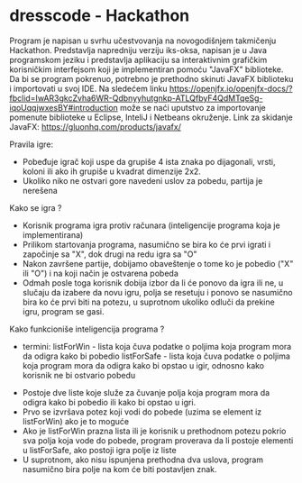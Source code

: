 # dresscode - Hackathon

Program je napisan u svrhu učestvovanja na novogodišnjem takmičenju Hackathon. Predstavlja napredniju verziju iks-oksa, napisan je u Java programskom jeziku i predstavlja       aplikaciju sa interaktivnim grafičkim korisničkim interfejsom koji je implementiran pomoću "JavaFX" biblioteke.
Da bi se program pokrenuo, potrebno je prethodno skinuti JavaFX biblioteku i importovati u svoj IDE. 
Na sledećem linku https://openjfx.io/openjfx-docs/?fbclid=IwAR3gkcZvha6WR-Qdbnyyhutgnkp-ATLQfbyF4QdMTqeSg-iqoUqqjwxesBY#introduction može se naći uputstvo za importovanje       pomenute biblioteke u Eclipse, InteliJ i Netbeans okruženje. 
Link za skidanje JavaFX: https://gluonhq.com/products/javafx/ 

Pravila igre:
  - Pobeđuje igrač koji uspe da grupiše 4 ista znaka po dijagonali, vrsti, koloni ili ako ih grupiše u kvadrat dimenzije 2x2.
  - Ukoliko niko ne ostvari gore navedeni uslov za pobedu, partija je nerešena
 
Kako se igra ?
  - Korisnik programa igra protiv računara (inteligencije programa koja je implementirana)
  - Prilikom startovanja programa, nasumično se bira ko će prvi igrati i započinje sa "X", dok drugi na redu igra sa "O"
  - Nakon završene partije, dobijamo obaveštenje o tome ko je pobedio ("X" ili "O") i na koji način je ostvarena pobeda
  - Odmah posle toga korisnik dobija izbor da li će ponovo da igra ili ne, u slučaju da izabere da novu igru, polja se resetuju i ponovo se nasumično bira ko će prvi biti na         potezu, u suprotnom ukoliko odluči da prekine igru, program se gasi.
  
 Kako funkcioniše inteligencija programa ?
  * termini: listForWin - lista koja čuva podatke o poljima koja program mora da odigra kako bi pobedio
             listForSafe - lista koja čuva podatke o poljima koja program mora da odigra kako bi opstao u igir, odnosno kako korisnik ne bi ostvario pobedu
  - Postoje dve liste koje služe za čuvanje polja koja program mora da odigra kako bi pobedio ili kako bi opstao u igri.
  - Prvo se izvršava potez koji vodi do pobede (uzima se element iz listForWin) ako je to moguće
  - Ako je listForWin prazna lista ili je korisnik u prethodnom potezu pokrio sva polja koja vode do pobede, program proverava da li postoje elementi u listForSafe, ako postoji     igra polje iz liste
  - U suprotnom, ako nisu ispunjena prethodna dva uslova, program nasumično bira polje na kom će biti postavljen znak.
